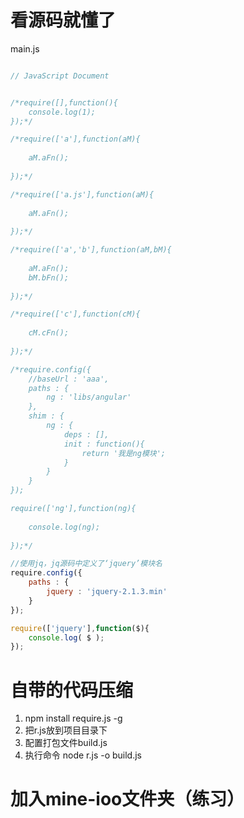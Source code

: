 # 看源码就懂了
main.js

``` javascript

// JavaScript Document


/*require([],function(){
	console.log(1);
});*/

/*require(['a'],function(aM){
	
	aM.aFn();
	
});*/

/*require(['a.js'],function(aM){
	
	aM.aFn();
	
});*/

/*require(['a','b'],function(aM,bM){
	
	aM.aFn();
	bM.bFn();
	
});*/

/*require(['c'],function(cM){
	
	cM.cFn();
	
});*/

/*require.config({
	//baseUrl : 'aaa',
	paths : {
		ng : 'libs/angular'
	},
	shim : {
		ng : {
			deps : [],
			init : function(){
				return '我是ng模块';
			}
		}
	}
});

require(['ng'],function(ng){
	
	console.log(ng);
	
});*/

//使用jq，jq源码中定义了‘jquery’模块名
require.config({
	paths : {
		jquery : 'jquery-2.1.3.min'
	}
});

require(['jquery'],function($){
	console.log( $ );
});


```
# 自带的代码压缩
1. npm install require.js -g
2. 把r.js放到项目目录下
3. 配置打包文件build.js
4. 执行命令 node r.js -o build.js

# 加入mine-ioo文件夹（练习）

